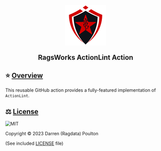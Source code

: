 <h2 align="center">

<img height="128" src="https://raw.githubusercontent.com/Ragdata/media/master/project/ragsworks/logo/ragsworks-256.png" alt="Ragdata" />

<a name="top">RagsWorks ActionLint Action</a>

</h2>

## ⭐ [Overview](#top)

This reusable GitHub action provides a fully-featured implementation of `ActionLint`.

## ⚖️ [License](#top)

![MIT](https://img.shields.io/badge/License-MIT-gold?style=for-the-badge)

Copyright © 2023 Darren (Ragdata) Poulton

(See included [LICENSE](LICENSE) file)
